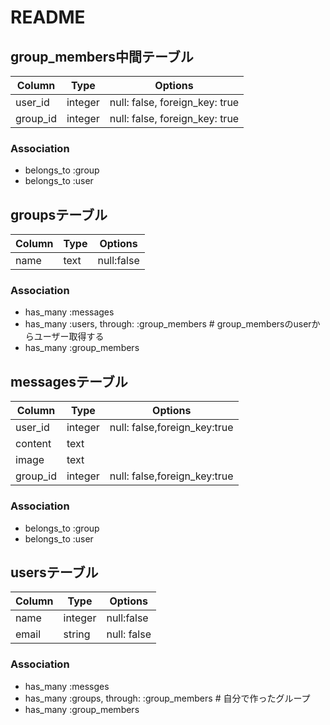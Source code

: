 # README

## group_members中間テーブル
|Column|Type|Options|
|------|----|-------|
|user_id|integer|null: false, foreign_key: true|
|group_id|integer|null: false, foreign_key: true|

### Association
- belongs_to :group
- belongs_to :user

## groupsテーブル
|Column|Type|Options|
|------|----|-------|
|name|text|null:false|

### Association
- has_many :messages
- has_many :users, through: :group_members # group_membersのuserからユーザー取得する
- has_many :group_members

## messagesテーブル
|Column|Type|Options|
|------|----|-------|
|user_id|integer|null: false,foreign_key:true|
|content|text|
|image|text|
|group_id|integer|null: false,foreign_key:true|

### Association
- belongs_to :group
- belongs_to :user

## usersテーブル
|Column|Type|Options|
|------|----|-------|
|name|integer|null:false
|email|string|null: false|

### Association
- has_many :messges
- has_many :groups, through: :group_members # 自分で作ったグループ
- has_many :group_members
